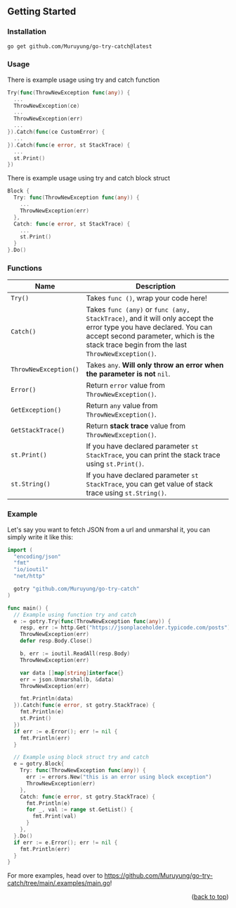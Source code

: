 ## Getting Started

### Installation

```sh
go get github.com/Muruyung/go-try-catch@latest
```

### Usage
There is example usage using try and catch function

```go
Try(func(ThrowNewException func(any)) {
  ...
  ThrowNewException(ce)
  ...
  ThrowNewException(err)
  ...
}).Catch(func(ce CustomError) {
  ...
}).Catch(func(e error, st StackTrace) {
  ...
  st.Print()
})
```

There is example usage using try and catch block struct
```go
Block {
  Try: func(ThrowNewException func(any)) {
    ...
    ThrowNewException(err)
  },
  Catch: func(e error, st StackTrace) {
    ...
    st.Print()
  }
}.Do()
```

### Functions

| Name | Description |
| - | - |
| `Try()` | Takes `func ()`, wrap your code here! |
| `Catch()` | Takes `func (any)` or `func (any, StackTrace)`, and it will only accept the error type you have declared. You can accept second parameter, which is the stack trace begin from the last `ThrowNewException()`. |
| `ThrowNewException()` | Takes `any`. **Will only throw an error when the parameter is not** `nil`. |
| `Error()` | Return `error` value from `ThrowNewException()`. |
| `GetException()` | Return `any` value from `ThrowNewException()`. |
| `GetStackTrace()` | Return **stack trace** value from `ThrowNewException()`. |
| `st.Print()` | If you have declared parameter `st StackTrace`, you can print the stack trace using `st.Print()`. |
| `st.String()` | If you have declared parameter `st StackTrace`, you can get value of stack trace using `st.String()`. |

### Example

Let's say you want to fetch JSON from a url and unmarshal it, you can simply
write it like this:

```go
import (
  "encoding/json"
  "fmt"
  "io/ioutil"
  "net/http"

  gotry "github.com/Muruyung/go-try-catch"
)

func main() {
  // Example using function try and catch
  e := gotry.Try(func(ThrowNewException func(any)) {
    resp, err := http.Get("https://jsonplaceholder.typicode.com/posts")
    ThrowNewException(err)
    defer resp.Body.Close()

    b, err := ioutil.ReadAll(resp.Body)
    ThrowNewException(err)

    var data []map[string]interface{}
    err = json.Unmarshal(b, &data)
    ThrowNewException(err)

    fmt.Println(data)
  }).Catch(func(e error, st gotry.StackTrace) {
    fmt.Println(e)
    st.Print()
  })
  if err := e.Error(); err != nil {
    fmt.Println(err)
  }

  // Example using block struct try and catch
  e = gotry.Block{
    Try: func(ThrowNewException func(any)) {
      err := errors.New("this is an error using block exception")
      ThrowNewException(err)
    },
    Catch: func(e error, st gotry.StackTrace) {
      fmt.Println(e)
      for _, val := range st.GetList() {
        fmt.Print(val)
      }
    },
  }.Do()
  if err := e.Error(); err != nil {
    fmt.Println(err)
  }
}
```

For more examples, head over to
<https://github.com/Muruyung/go-try-catch/tree/main/.examples/main.go>!

<p align="right">(<a href="#top">back to top</a>)</p>
